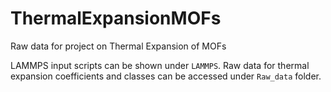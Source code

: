 # ThermalExpansionMOFs
Raw data for project on Thermal Expansion of MOFs

LAMMPS input scripts can be shown under `LAMMPS`.
Raw data for thermal expansion coefficients and classes can be accessed under `Raw_data` folder.

